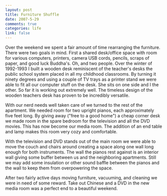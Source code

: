```yaml
--- 
layout: post
title: Furniture Shuffle
date: 2007-5-29
comments: true
categories: life
link: false
---
```

Over the weekend we spent a fair amount of time rearranging the furniture.  There were two goals in mind.  First a shared desk/office space with room for various computers, printers, camera USB cords, pencils, scraps of paper, and good luck Buddha's.  Oh, and two people.  Over the winter of 1992-1993 I built a wooden desk reminiscent of the teacher's desks the public school system placed in all my childhood classrooms.  By turning it ninety degrees and using a couple of TV trays as a printer stand we were able to fit all our computer stuff on the desk.  She sits on one side and I the other.  So far it is working out extremely well.  The timeless design of the wooden teachers desk has proven to be incredibly versatile.

With our nerd needs well taken care of we turned to the rest of the apartment.  We needed room for two upright pianos, each approximately five feet long.  By giving away ("free to a good home") a cheap corner desk we made room in the spare bedroom for the television and all the DVD movies.  This has now become our media room.  The addition of an end table and lamp makes this room very cozy and comfortable.

With the television and DVD stands out of the main room we were able to move the couch and chairs around creating a space along one wall long enough for both instruments.  The wall the pianos rest against is an interior wall giving some buffer between us and the neighboring apartments.  Still we may add some insulation or other sound baffle between the pianos and the wall to keep them from overpowering the space.

After two fairly active days moving furniture, vacuuming, and cleaning we were in need of some reward.  Take out Chinese and a DVD in the new media room was a perfect end to a beautiful weekend.
